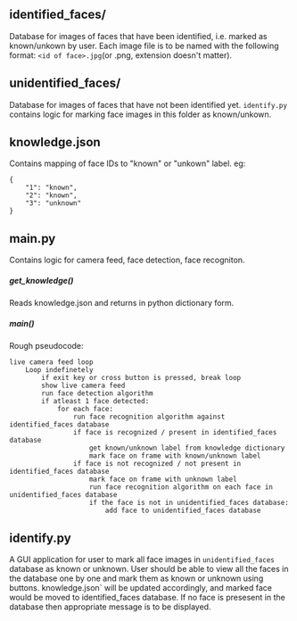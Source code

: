 ## identified_faces/

Database for images of faces that have been identified, i.e. marked as known/unkown by user. Each image file is to be named with the following format: `<id of face>.jpg`(or .png, extension doesn't matter).

## unidentified_faces/

Database for images of faces that have not been identified yet. `identify.py` contains logic for marking face images in this folder as known/unkown.

## knowledge.json

Contains mapping of face IDs to "known" or "unkown" label.
eg:

```
{
    "1": "known",
    "2": "known",
    "3": "unknown"
}
```

## main.py

Contains logic for camera feed, face detection, face recogniton.

##### get_knowledge()

Reads knowledge.json and returns in python dictionary form.

##### main()

Rough pseudocode:

```
live camera feed loop
    Loop indefinetely
        if exit key or cross button is pressed, break loop
        show live camera feed
        run face detection algorithm
        if atleast 1 face detected:
            for each face:
                run face recognition algorithm against identified_faces database
                if face is recognized / present in identified_faces database
                    get known/unknown label from knowledge dictionary
                    mark face on frame with known/unknown label
                if face is not recognized / not present in identified_faces database
                    mark face on frame with unknown label
                    run face recognition algorithm on each face in unidentified_faces database
                    if the face is not in unidentified_faces database:
                        add face to unidentified_faces database
```

## identify.py

A GUI application for user to mark all face images in `unidentified_faces` database as known or unknown. User should be able to view all the faces in the database one by one and mark them as known or unknown using buttons. knowledge.json` will be updated accordingly, and marked face would be moved to identified_faces database. If no face is presesent in the database then appropriate message is to be displayed.
